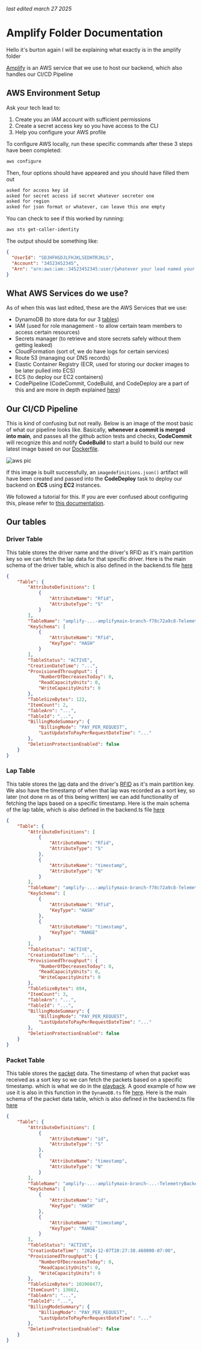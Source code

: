 _last edited march 27 2025_

# Amplify Folder Documentation

Hello it's burton again I will be explaining what exactly is in the amplify folder

[Amplify](https://aws.amazon.com/amplify/) is an AWS service that we use to host our backend, which also handles our CI/CD Pipeline

## AWS Environment Setup

Ask your tech lead to:

1. Create you an IAM account with sufficient permissions
2. Create a secret access key so you have access to the CLI
3. Help you configure your AWS profile

To configure AWS locally, run these specific commands after these 3 steps have been completed:

```bash
aws configure
```

Then, four options should have appeared and you should have filled them out

```bash
asked for access key id
asked for secret access id secret whatever secreter one
asked for region
asked for json format or whatever, can leave this one empty
```

You can check to see if this worked by running:

```bash
aws sts get-caller-identity
```

The output should be something like:

```json
{
  "UserId": "SDJHFHSDJLFHJKLSEDHTRJKLS",
  "Account": "34523452345",
  "Arn": "arn:aws:iam::34523452345:user/{whatever your lead named your IAM username whatever}"
}
```

## What AWS Services do we use?

As of when this was last edited, these are the AWS Services that we use:

- DynamoDB (to store data for our 3 [tables](#our-tables))
- IAM (used for role management - to allow certain team members to access certain resources)
- Secrets manager (to retrieve and store secrets safely without them getting leaked)
- CloudFormation (sort of, we do have logs for certain services)
- Route 53 (managing our DNS records)
- Elastic Container Registry (ECR, used for storing our docker images to be later pulled into ECS)
- ECS (to deploy our EC2 containers)
- CodePipeline (CodeCommit, CodeBuild, and CodeDeploy are a part of this and are more in depth explained [here](#cicd-pipeline))

## Our CI/CD Pipeline

This is kind of confusing but not really. Below is an image of the most basic of what our pipeline looks like. Basically, **whenever a commit is merged into main**, and passes all the github action tests and checks, **CodeCommit** will recognize this and notify **CodeBuild** to start a build to build our new latest image based on our [Dockerfile](../Dockerfile).

![aws pic](https://i.imgur.com/1kh3uYG.png)

If this image is built successfully, an `imagedefinitions.json()` artifact will have been created and passed into the **CodeDeploy** task to deploy our backend on **ECS** using **EC2** instances.

We followed a tutorial for this. If you are ever confused about configuring this, please refer to [this documentation](https://docs.aws.amazon.com/codepipeline/latest/userguide/ecs-cd-pipeline.html).

## Our tables

### Driver Table

This table stores the driver name and the driver's RFID as it's main partition key so we can fetch the lap data for that specific driver. Here is the main schema of the driver table, which is also defined in the backend.ts file [here](../packages/amplify/amplify/backend.ts#L137)

```JSON
{
    "Table": {
        "AttributeDefinitions": [
            {
                "AttributeName": "Rfid",
                "AttributeType": "S"
            }
        ],
        "TableName": "amplify-...-amplifymain-branch-f78c72a9c8-TelemetryBackend00F6569C-...-driverdatatable...",
        "KeySchema": [
            {
                "AttributeName": "Rfid",
                "KeyType": "HASH"
            }
        ],
        "TableStatus": "ACTIVE",
        "CreationDateTime": "...",
        "ProvisionedThroughput": {
            "NumberOfDecreasesToday": 0,
            "ReadCapacityUnits": 0,
            "WriteCapacityUnits": 0
        },
        "TableSizeBytes": 122,
        "ItemCount": 2,
        "TableArn": "...",
        "TableId": "...",
        "BillingModeSummary": {
            "BillingMode": "PAY_PER_REQUEST",
            "LastUpdateToPayPerRequestDateTime": "..."
        },
        "DeletionProtectionEnabled": false
    }
}
```

### Lap Table

This table stores the [lap](./TELEMETRY.md#lap) data and the driver's [RFID](./TELEMETRY.md#rfid) as it's main partition key. We also have the timestamp of when that lap was recorded as a sort key, so later (not done rn as of this being written) we can add functionality of fetching the laps based on a specific timestamp. Here is the main schema of the lap table, which is also defined in the backend.ts file [here](../packages/amplify/amplify/backend.ts#L126)

```JSON
{
    "Table": {
        "AttributeDefinitions": [
            {
                "AttributeName": "Rfid",
                "AttributeType": "S"
            },
            {
                "AttributeName": "timestamp",
                "AttributeType": "N"
            }
        ],
        "TableName": "amplify-...-amplifymain-branch-f78c72a9c8-TelemetryBackend...-lapdatatable...",
        "KeySchema": [
            {
                "AttributeName": "Rfid",
                "KeyType": "HASH"
            },
            {
                "AttributeName": "timestamp",
                "KeyType": "RANGE"
            }
        ],
        "TableStatus": "ACTIVE",
        "CreationDateTime": "...",
        "ProvisionedThroughput": {
            "NumberOfDecreasesToday": 0,
            "ReadCapacityUnits": 0,
            "WriteCapacityUnits": 0
        },
        "TableSizeBytes": 694,
        "ItemCount": 3,
        "TableArn": "...",
        "TableId": "...",
        "BillingModeSummary": {
            "BillingMode": "PAY_PER_REQUEST",
            "LastUpdateToPayPerRequestDateTime": "..."
        },
        "DeletionProtectionEnabled": false
    }
}
```

### Packet Table

This table stores the [packet](./TELEMETRY.md#packet) data. The timestamp of when that packet was received as a sort key so we can fetch the packets based on a specific timestamp. which is what we do in the [playback](./TELEMETRY.md#playback-function). A good example of how we use it is also in this function in the `DynamoDB.ts` file [here](../packages/server/src/datasources/DynamoDB/DynamoDB.ts#L82). Here is the main schema of the packet data table, which is also defined in the backend.ts file [here](../packages/amplify/amplify/backend.ts#L115)

```JSON
{
    "Table": {
        "AttributeDefinitions": [
            {
                "AttributeName": "id",
                "AttributeType": "S"
            },
            {
                "AttributeName": "timestamp",
                "AttributeType": "N"
            }
        ],
        "TableName": "amplify-...-amplifymain-branch-...-TelemetryBackend...-packetdatatable...",
        "KeySchema": [
            {
                "AttributeName": "id",
                "KeyType": "HASH"
            },
            {
                "AttributeName": "timestamp",
                "KeyType": "RANGE"
            }
        ],
        "TableStatus": "ACTIVE",
        "CreationDateTime": "2024-12-07T20:27:38.460000-07:00",
        "ProvisionedThroughput": {
            "NumberOfDecreasesToday": 0,
            "ReadCapacityUnits": 0,
            "WriteCapacityUnits": 0
        },
        "TableSizeBytes": 102008477,
        "ItemCount": 13662,
        "TableArn": "...",
        "TableId": "...",
        "BillingModeSummary": {
            "BillingMode": "PAY_PER_REQUEST",
            "LastUpdateToPayPerRequestDateTime": "..."
        },
        "DeletionProtectionEnabled": false
    }
}
```
